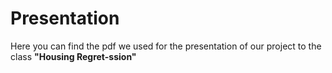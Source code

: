 # Presentation

Here you can find the pdf we used for the presentation of our project to the class **"Housing Regret-ssion"**

